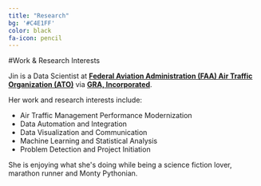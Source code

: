 ```yaml
---
title: "Research"
bg: '#C4E1FF'
color: black
fa-icon: pencil
---
```

 
#Work & Research Interests
 
 Jin is a Data Scientist at [**Federal Aviation Administration (FAA) Air Traffic Organization (ATO)**](http://www.faa.gov/) via [**GRA, Incorporated**](http://gra-inc.com/).
 
 Her work and research interests include:
 
 - Air Traffic Management Performance Modernization
 - Data Automation and Integration
 - Data Visualization and Communication 
 - Machine Learning and Statistical Analysis
 - Problem Detection and Project Initiation
 
She is enjoying what she's doing while being a science fiction lover, marathon runner and Monty Pythonian.
